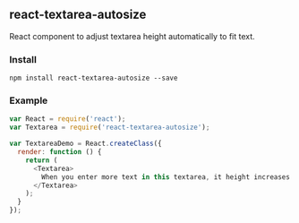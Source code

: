 ## react-textarea-autosize
React component to adjust textarea height automatically to fit text.

### Install
`npm install react-textarea-autosize --save`

### Example
```js
var React = require('react'); 
var Textarea = require('react-textarea-autosize');

var TextareaDemo = React.createClass({
  render: function () {
    return (
      <Textarea>
        When you enter more text in this textarea, it height increases automatically instead of showing a scrollbar. 
      </Textarea>
    );
  }
});
```